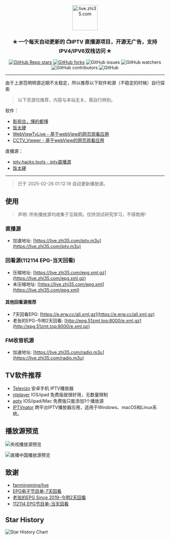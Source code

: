 <p align="center"><img alt="live.zhi35.com" src="https://live.zhi35.com/logo.png" height="80"></p>
<h3 align="center">✯ 一个每天自动更新的 📺IPTV 直播源项目，开源无广告，支持IPV4/IPV6双栈访问 ✯</h3>

<p align="center">
  <a href="https://github.com/zhi35/iptv/" target="_blank"><img alt="GitHub Repo stars" src="https://img.shields.io/github/stars/zhi35/iptv"></a>
  <a href="https://github.com/zhi35/iptv/fork" target="_blank"><img alt="GitHub forks" src="https://img.shields.io/github/forks/zhi35/iptv"></a>
  <img alt="GitHub issues" src="https://img.shields.io/github/issues/zhi35/iptv">
  <img alt="GitHub watchers" src="https://img.shields.io/github/watchers/zhi35/iptv">
  <img alt="GitHub contributors" src="https://img.shields.io/github/contributors/zhi35/iptv">
  <img alt="GitHub" src="https://img.shields.io/github/license/zhi35/iptv">
</p>

---

由于上游范明明源近期不太稳定，所以推荐以下软件和源（不稳定的时候）自行探索

> 以下资源仅推荐，内容与本站无关，需自行辨别。

软件：
  - [影视仓，懂的都懂](http://zouming.com/tvboxC1.html)
  - [饭太硬](https://shouyou.3dmgame.com/android/444031.html)
  - [WebViewTvLive - 基于webView的网页观看应用](https://github.com/hxh19950701/WebViewTvLive)
  - [CCTV_Viewer - 基于webView的网页观看应用](https://github.com/Eanya-Tonic/CCTV_Viewer)

直播源：
  - [iptv.hacks.tools - iptv直播源](https://iptv.hacks.tools/)
  - [饭太硬](https://www.饭太硬.com/)

---

> 已于 2025-02-26 01:12:19 自动更新播放源。

## 使用

> 声明: 所有播放源均收集于互联网，仅供测试研究学习，不得商用!

### 直播源
  - 加速地址: [https://live.zhi35.com/iptv.m3u](https://live.zhi35.com/iptv.m3u)

### 回看源(112114 EPG-当天回看)
  - 压缩地址: [https://live.zhi35.com/epg.xml.gz](https://live.zhi35.com/epg.xml.gz)
  - 未压缩地址: [https://live.zhi35.com/epg.xml](https://live.zhi35.com/epg.xml)

#### 其他回看源推荐
  - 7天回看EPG: [https://e.erw.cc/all.xml.gz](https://e.erw.cc/all.xml.gz)
  - 老张的EPG-今明2天回看: [http://epg.51zmt.top:8000/e.xml.gz](http://epg.51zmt.top:8000/e.xml.gz)

### FM收音机源
  - 加速地址: [https://live.zhi35.com/radio.m3u](https://live.zhi35.com/radio.m3u)

## TV软件推荐
  - [Televizo](https://televizo.net/) 安卓手机 IPTV播放器
  - [ntplayer](https://ntplayer.nilbt.com/) IOS/ipad 免费版就很好用，无数量限制
  - [aptv](https://github.com/Kimentanm/aptv) IOS/ipad/Mac 免费版只能添加1个播放源
  - [IPTVnator](https://github.com/4gray/iptvnator) 跨平台IPTV播放器应用，适用于Windows、macOS和Linux系统。

## 播放源预览
![央视播放源预览](https://github.com/user-attachments/assets/1acbf06e-982a-4b6d-bfbd-200affb32821)

![直播中国播放源预览](https://github.com/user-attachments/assets/32f4ab3d-0ad9-4b34-ad64-4b16092f6dda)

## 致谢
- [fanmingming/live](https://github.com/fanmingming/live)
- [EPG电子节目单-7天回看](https://e.erw.cc/)
- [老张的EPG Since 2019-今明2天回看](http://epg.51zmt.top:8000/)
- [112114 EPG节目单-当天回看](https://epg.112114.xyz/)

## Star History
<picture>
<source media="(prefers-color-scheme: dark)" srcset="https://api.star-history.com/svg?repos=zhi35/iptv&type=Date&theme=dark" />
<source media="(prefers-color-scheme: light)" srcset="https://api.star-history.com/svg?repos=zhi35/iptv&type=Date" />
<img alt="Star History Chart" src="https://api.star-history.com/svg?repos=zhi35/iptv&type=Date" />
</picture>
